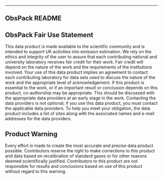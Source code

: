 --------------
ObsPack README
--------------

ObsPack Fair Use Statement
--------------------------

This data product is made available to the scientific community and is intended to support UK activities into emission estimation.  We rely on the ethics and integrity of the user to assure that each contributing national and university laboratory receives fair credit for their work. Fair credit will depend on the nature of the work and the requirements of the institutions involved.
Your use of this data product implies an agreement to contact each contributing laboratory for data sets used to discuss the nature of the work and the appropriate level of acknowledgement. If this product is essential to the work, or if an important result or conclusion depends on this product, co-authorship may be appropriate. This should be discussed with the appropriate data providers at an early stage in the work.  Contacting the data providers is not optional; if you use this data product, you must contact the applicable data providers.  To help you meet your obligation, the data product includes a list of sites along with the associated names and e-mail addresses for the data providers.

Product Warning
---------------

Every effort is made to create the most accurate and precise data product possible. Contributors reserve the right to make corrections to this product and data based on recalibration of standard gases or for other reasons deemed scientifically justified. Contributors to this product are not responsible for results and conclusions based on use of this product without regard to this warning.
